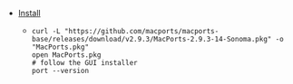 - [Install](https://www.macports.org/install.php)
	- ```shell
	  curl -L "https://github.com/macports/macports-base/releases/download/v2.9.3/MacPorts-2.9.3-14-Sonoma.pkg" -o "MacPorts.pkg"
	  open MacPorts.pkg
	  # follow the GUI installer
	  port --version
	  ```